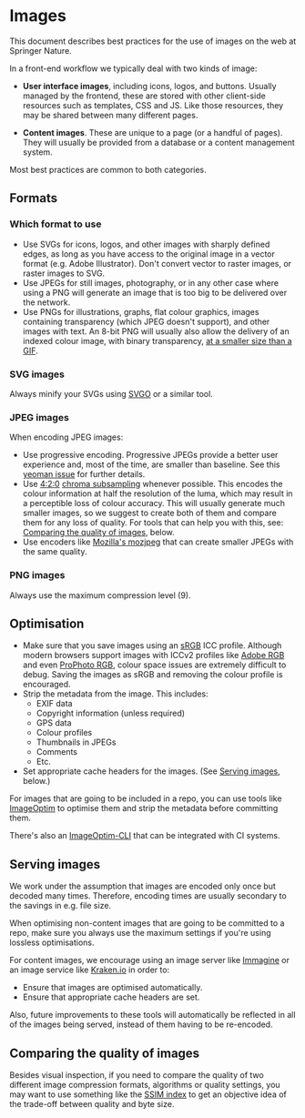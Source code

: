 # Images

This document describes best practices for the use of images on the web at Springer Nature.

In a front-end workflow we typically deal with two kinds of image:

* **User interface images**, including icons, logos, and buttons. Usually managed by the frontend, these are stored with other client-side resources such as templates, CSS and JS. Like those resources, they may be shared between many different pages.

* **Content images**. These are unique to a page (or a handful of pages). They will usually be provided from a database or a content management system.

Most best practices are common to both categories.

## Formats

### Which format to use

* Use SVGs for icons, logos, and other images with sharply defined edges, as long as you have access to the original image in a vector format (e.g. Adobe Illustrator). Don't convert vector to raster images, or raster images to SVG.
* Use JPEGs for still images, photography, or in any other case where using a PNG will generate an image that is too big to be delivered over the network.
* Use PNGs for illustrations, graphs, flat colour graphics, images containing transparency (which JPEG doesn't support), and other images with text. An 8-bit PNG will usually also allow the delivery of an indexed colour image, with binary transparency, [at a smaller size than a GIF](https://helpx.adobe.com/photoshop-elements/using/optimizing-images-gif-or-png.html).

### SVG images

Always minify your SVGs using [SVGO](https://github.com/svg/svgo) or a similar tool.

### JPEG images

When encoding JPEG images:

* Use progressive encoding. Progressive JPEGs provide a better user experience and, most of the time, are smaller than baseline. See this [yeoman issue](https://github.com/yeoman/yeoman/issues/810) for further details.
* Use [4:2:0](https://en.wikipedia.org/wiki/Chroma_subsampling#4:2:0) [chroma subsampling](https://en.wikipedia.org/wiki/Chroma_subsampling) whenever possible. This encodes the colour information at half the resolution of the luma, which may result in a perceptible loss of colour accuracy. This will usually generate much smaller images, so we suggest to create both of them and compare them for any loss of quality. For tools that can help you with this, see: [Comparing the quality of images](#comparing-the-quality-of-images), below.
* Use encoders like [Mozilla's mozjpeg](https://github.com/mozilla/mozjpeg) that can create smaller JPEGs with the same quality.

### PNG images

Always use the maximum compression level (9).

## Optimisation

* Make sure that you save images using an [sRGB](https://en.wikipedia.org/wiki/SRGB) ICC profile. Although modern browsers support images with ICCv2 profiles like [Adobe RGB](https://en.wikipedia.org/wiki/Adobe_RGB_color_space) and even [ProPhoto RGB](https://en.wikipedia.org/wiki/ProPhoto_RGB_color_space), colour space issues are extremely difficult to debug. Saving the images as sRGB and removing the colour profile is encouraged.
* Strip the metadata from the image. This includes:
    * EXIF data
    * Copyright information (unless required)
    * GPS data
    * Colour profiles
    * Thumbnails in JPEGs
    * Comments
    * Etc.
* Set appropriate cache headers for the images. (See [Serving images](#serving-images), below.)

For images that are going to be included in a repo, you can use tools like [ImageOptim](https://imageoptim.com/mac) to optimise them and strip the metadata before committing them.

There's also an [ImageOptim-CLI](https://github.com/JamieMason/ImageOptim-CLI) that can be integrated with CI systems.

## Serving images

We work under the assumption that images are encoded only once but decoded many times. Therefore, encoding times are usually secondary to the savings in e.g. file size.

When optimising non-content images that are going to be committed to a repo, make sure you always use the maximum settings if you're using lossless optimisations.

For content images, we encourage using an image server like [Immagine](https://github.com/springernature/immagine) or an image service like [Kraken.io](https://kraken.io/) in order to:

* Ensure that images are optimised automatically.
* Ensure that appropriate cache headers are set.

Also, future improvements to these tools will automatically be reflected in all of the images being served, instead of them having to be re-encoded.

## Comparing the quality of images

Besides visual inspection, if you need to compare the quality of two different image compression formats, algorithms or quality settings, you may want to use something like the [SSIM index](http://en.wikipedia.org/wiki/Structural_similarity) to get an objective idea of the trade-off between quality and byte size.
